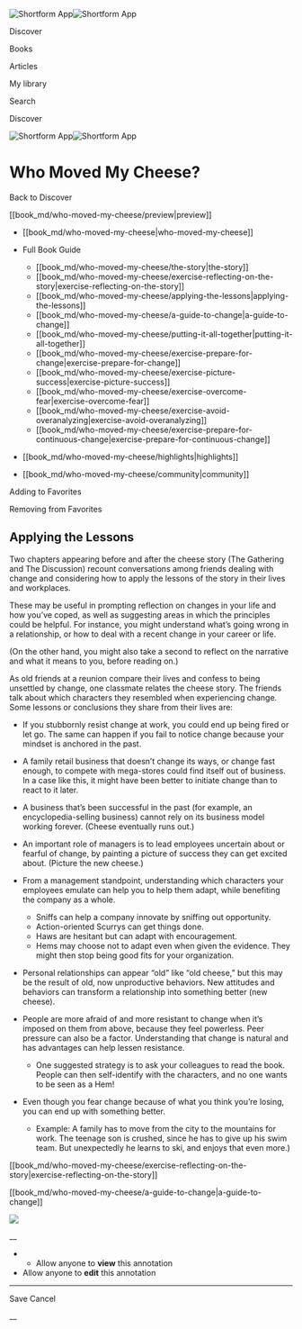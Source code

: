 ![Shortform App](/img/logo.36a2399e.svg)![Shortform App](/img/logo-dark.70c1b072.svg)

Discover

Books

Articles

My library

Search

Discover

![Shortform App](/img/logo.36a2399e.svg)![Shortform App](/img/logo-dark.70c1b072.svg)

# Who Moved My Cheese?

Back to Discover

[[book_md/who-moved-my-cheese/preview|preview]]

  * [[book_md/who-moved-my-cheese|who-moved-my-cheese]]
  * Full Book Guide

    * [[book_md/who-moved-my-cheese/the-story|the-story]]
    * [[book_md/who-moved-my-cheese/exercise-reflecting-on-the-story|exercise-reflecting-on-the-story]]
    * [[book_md/who-moved-my-cheese/applying-the-lessons|applying-the-lessons]]
    * [[book_md/who-moved-my-cheese/a-guide-to-change|a-guide-to-change]]
    * [[book_md/who-moved-my-cheese/putting-it-all-together|putting-it-all-together]]
    * [[book_md/who-moved-my-cheese/exercise-prepare-for-change|exercise-prepare-for-change]]
    * [[book_md/who-moved-my-cheese/exercise-picture-success|exercise-picture-success]]
    * [[book_md/who-moved-my-cheese/exercise-overcome-fear|exercise-overcome-fear]]
    * [[book_md/who-moved-my-cheese/exercise-avoid-overanalyzing|exercise-avoid-overanalyzing]]
    * [[book_md/who-moved-my-cheese/exercise-prepare-for-continuous-change|exercise-prepare-for-continuous-change]]
  * [[book_md/who-moved-my-cheese/highlights|highlights]]
  * [[book_md/who-moved-my-cheese/community|community]]



Adding to Favorites 

Removing from Favorites 

## Applying the Lessons

Two chapters appearing before and after the cheese story (The Gathering and The Discussion) recount conversations among friends dealing with change and considering how to apply the lessons of the story in their lives and workplaces.

These may be useful in prompting reflection on changes in your life and how you’ve coped, as well as suggesting areas in which the principles could be helpful. For instance, you might understand what’s going wrong in a relationship, or how to deal with a recent change in your career or life.

(On the other hand, you might also take a second to reflect on the narrative and what it means to you, before reading on.)

As old friends at a reunion compare their lives and confess to being unsettled by change, one classmate relates the cheese story. The friends talk about which characters they resembled when experiencing change. Some lessons or conclusions they share from their lives are:

  * If you stubbornly resist change at work, you could end up being fired or let go. The same can happen if you fail to notice change because your mindset is anchored in the past.
  * A family retail business that doesn’t change its ways, or change fast enough, to compete with mega-stores could find itself out of business. In a case like this, it might have been better to initiate change than to react to it later.
  * A business that’s been successful in the past (for example, an encyclopedia-selling business) cannot rely on its business model working forever. (Cheese eventually runs out.)
  * An important role of managers is to lead employees uncertain about or fearful of change, by painting a picture of success they can get excited about. (Picture the new cheese.)
  * From a management standpoint, understanding which characters your employees emulate can help you to help them adapt, while benefiting the company as a whole. 
    * Sniffs can help a company innovate by sniffing out opportunity.
    * Action-oriented Scurrys can get things done.
    * Haws are hesitant but can adapt with encouragement.
    * Hems may choose not to adapt even when given the evidence. They might then stop being good fits for your organization.


  * Personal relationships can appear “old” like “old cheese,” but this may be the result of old, now unproductive behaviors. New attitudes and behaviors can transform a relationship into something better (new cheese).


  * People are more afraid of and more resistant to change when it’s imposed on them from above, because they feel powerless. Peer pressure can also be a factor. Understanding that change is natural and has advantages can help lessen resistance.
    * One suggested strategy is to ask your colleagues to read the book. People can then self-identify with the characters, and no one wants to be seen as a Hem!
  * Even though you fear change because of what you think you’re losing, you can end up with something better. 
    * Example: A family has to move from the city to the mountains for work. The teenage son is crushed, since he has to give up his swim team. But unexpectedly he learns to ski, and enjoys that even more.)



[[book_md/who-moved-my-cheese/exercise-reflecting-on-the-story|exercise-reflecting-on-the-story]]

[[book_md/who-moved-my-cheese/a-guide-to-change|a-guide-to-change]]

![](https://bat.bing.com/action/0?ti=56018282&Ver=2&mid=09bef4a5-e1d9-4a39-85cd-150a45410525&sid=72e6e650642c11eeb2dd2161d176fe8d&vid=72e70890642c11eeb72d79fe7b6df2c6&vids=0&msclkid=N&pi=0&lg=en-US&sw=800&sh=600&sc=24&nwd=1&tl=Shortform%20%7C%20Book&p=https%3A%2F%2Fwww.shortform.com%2Fapp%2Fbook%2Fwho-moved-my-cheese%2Fapplying-the-lessons&r=&lt=1159&evt=pageLoad&sv=1&rn=295123)

__

  *   * Allow anyone to **view** this annotation
  * Allow anyone to **edit** this annotation



* * *

Save Cancel

__



